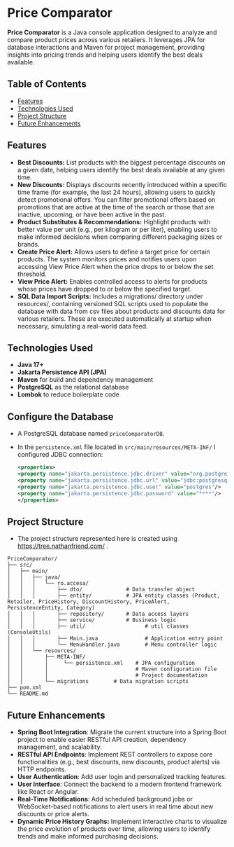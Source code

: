 
# Price Comparator

**Price Comparator** is a Java console application designed to analyze and compare product prices across various retailers. It leverages JPA for database interactions and Maven for project management, providing insights into pricing trends and helping users identify the best deals available.

## Table of Contents

- [Features](#features)
- [Technologies Used](#technologies-used)
- [Project Structure](#project-structure)
- [Future Enhancements](#future-enhancements)

## Features
- **Best Discounts:** List products with the biggest percentage discounts on a given date, helping users identify the best deals available at any given time.
- **New Discounts:** Displays discounts recently introduced within a specific time frame (for example, the last 24 hours), allowing users to quickly detect promotional offers. You can filter promotional offers based on promotions that are active at the time of the search or those that are inactive, upcoming, or have been active in the past.
- **Product Substitutes & Recommendations:** Highlight products with better value per unit (e.g., per kilogram or per liter), enabling users to make informed decisions when comparing different packaging sizes or brands.
- **Create Price Alert:** Allows users to define a target price for certain products. The system monitors prices and notifies users upon accessing View Price Alert when the price drops to or below the set threshold.
- **View Price Alert:** Enables controlled access to alerts for products whose prices have dropped to or below the specified target.
- **SQL Data Import Scripts:** Includes a migrations/ directory under resources/, containing versioned SQL scripts used to populate the database with data from csv files about products and discounts data for various retailers. These are executed automatically at startup when necessary, simulating a real-world data feed.

## Technologies Used
- **Java 17+**
- **Jakarta Persistence API (JPA)**
- **Maven** for build and dependency management
- **PostgreSQL** as the relational database
- **Lombok** to reduce boilerplate code 


## Configure the Database
   - A PostgreSQL database named `priceComparatorDB`.
   - In the `persistence.xml` file located in `src/main/resources/META-INF/` I configured JDBC connection:

     ```xml
     <properties>
     <property name="jakarta.persistence.jdbc.driver" value="org.postgresql.Driver"/>
     <property name="jakarta.persistence.jdbc.url" value="jdbc:postgresql://localhost:5432/priceComparatorDB"/>
     <property name="jakarta.persistence.jdbc.user" value="postgres"/>
     <property name="jakarta.persistence.jdbc.password" value="****"/>
     </properties>
     ```

## Project Structure
- The project structure represented here is created using https://tree.nathanfriend.com/ . 
```
PriceComparator/
├── src/
│   ├── main/
│   │   ├── java/
│   │   │   └── ro.accesa/
│   │   │       ├── dto/              # Data transfer object   
│   │   │       ├── entity/           # JPA entity classes (Product, Retailer, PriceHistory, DiscountHistory, PriceAlert, PersistenceEntity, Category)
│   │   │       ├── repository/       # Data access layers
│   │   │       ├── service/          # Business logic
│   │   │       ├── util/                   # util classes (ConsoleUtils)
│   │   │       ├── Main.java               # Application entry point
│   │   │       └── MenuHandler.java        # Menu controller logic
│   │   └── resources/
│   │       ├── META-INF/
│   │       │     └── persistence.xml    # JPA configuration
│   │       │                            # Maven configuration file
│   │       │                            # Project documentation
│   │       └── migrations        # Data migration scripts
├── pom.xml                            
└── README.md                          

```

## Future Enhancements

- **Spring Boot Integration**: Migrate the current structure into a Spring Boot project to enable easier RESTful API creation, dependency management, and scalability.
- **RESTful API Endpoints**: Implement REST controllers to expose core functionalities (e.g., best discounts, new discounts, product alerts) via HTTP endpoints.
- **User Authentication**: Add user login and personalized tracking features.
- **User Interface**: Connect the backend to a modern frontend framework like React or Angular.
- **Real-Time Notifications**: Add scheduled background jobs or WebSocket-based notifications to alert users in real time about new discounts or price alerts.
- **Dynamic Price History Graphs:** Implement interactive charts to visualize the price evolution of products over time, allowing users to identify trends and make informed purchasing decisions.